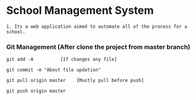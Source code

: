 # School Management System

```
1. Its a web application aimed to automate all of the process for a school.
```

### Git Management (After clone the project from master branch)

```
git add -A          [If changes any file]
```

```
git commit -m "About file updation"
```

```
git pull origin master    [Mustly pull before push]
```

```
git push origin master
```
